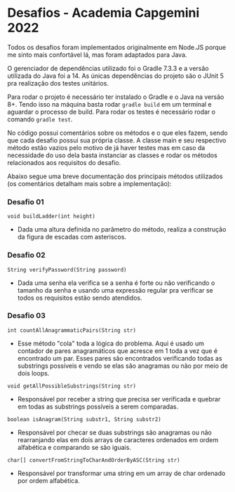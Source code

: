 # Desafios - Academia Capgemini 2022

Todos os desafios foram implementados originalmente em Node.JS porque me sinto mais confortável lá, mas foram adaptados para Java.

O gerenciador de dependências utilizado foi o Gradle 7.3.3 e a versão utilizada do Java foi a 14. As únicas dependências do projeto são o JUnit 5 pra realização dos testes unitários.

Para rodar o projeto é necessário ter instalado o Gradle e o Java na versão 8+. Tendo isso na máquina basta rodar ```gradle build``` em um terminal e aguardar o processo de build. Para rodar os testes é necessário rodar o comando ```gradle test```.

No código possui comentários sobre os métodos e o que eles fazem, sendo que cada desafio possui sua própria classe. A classe main e seu respectivo método estão vazios pelo motivo de já haver testes mas em caso da necessidade do uso dela basta instanciar as classes e rodar os métodos relacionados aos requisitos do desafio.

Abaixo segue uma breve documentação dos principais métodos utilizados (os comentários detalham mais sobre a implementação): 

### Desafio 01

```void buildLadder(int height)```

- Dada uma altura definida no parâmetro do método, realiza a construção da figura de escadas com asteriscos.

### Desafio 02

```String verifyPassword(String password)```

- Dada uma senha ela verifica se a senha é forte ou não verificando o tamanho da senha e usando uma expressão regular pra verificar se todos os requisitos estão sendo atendidos.

### Desafio 03


```int countAllAnagrammaticPairs(String str)```

- Esse método "cola" toda a lógica do problema. Aqui é usado um contador de pares anagramáticos que acresce em 1 toda a vez que é encontrado um par. Esses pares são encontrados verificando todas as substrings possíveis e vendo se elas são anagramas ou não por meio de dois loops.

```void getAllPossibleSubstrings(String str)```

- Responsável por receber a string que precisa ser verificada e quebrar em todas as substrings possíveis a serem comparadas.

```boolean isAnagram(String substr1, String substr2)```

- Responsável por checar se duas substrings são anagramas ou não rearranjando elas em dois arrays de caracteres ordenados em ordem alfabética e comparando se são iguais.

```char[] convertFromStringToCharAndOrderByASC(String str)```

- Responsável por transformar uma string em um array de char ordenado por ordem alfabética.